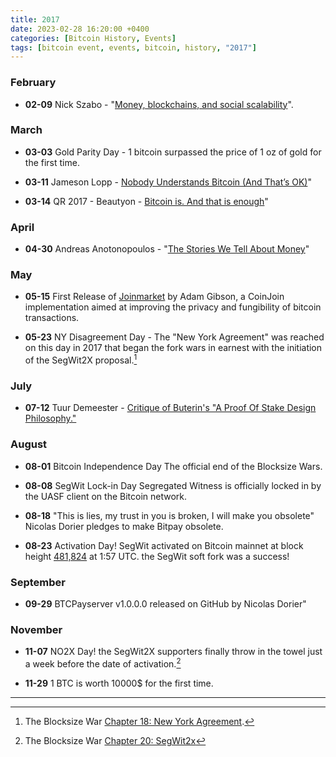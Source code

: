 ```yaml
---
title: 2017  
date: 2023-02-28 16:20:00 +0400
categories: [Bitcoin History, Events]
tags: [bitcoin event, events, bitcoin, history, "2017"]
---
```




### **February**

* **02-09** Nick Szabo - "[Money, blockchains, and social scalability](https://archive.is/454kk)".

### **March**

* **03-03** Gold Parity Day - 1 bitcoin surpassed the price of 1 oz of gold for the first time.

* **03-11** Jameson Lopp - [Nobody Understands Bitcoin (And That’s OK)](https://archive.is/hCMlb)" 

* **03-14** QR   2017 - Beautyon - [Bitcoin is. And that is enough](https://archive.is/iU7Tu)"

### **April**

* **04-30** Andreas Anotonopoulos - "[The Stories We Tell About Money](https://www.youtube.com/watch?v=ONvg9SbauMg)"

### **May**

* **05-15** First Release of [Joinmarket](https://jamdocs.org/philosophy/03-joinmarket/) by Adam Gibson, a CoinJoin implementation aimed at improving the privacy and fungibility of bitcoin transactions.

* **05-23** NY Disagreement Day - The "New York Agreement" was reached on this day in 2017 that began the fork wars in earnest with the initiation of the SegWit2X proposal.[^1]

### **July**

* **07-12** Tuur Demeester - [Critique of Buterin's "A Proof Of Stake Design Philosophy."](https://archive.is/qAUrH) 

### **August**

* **08-01** Bitcoin Independence Day The official end of the Blocksize Wars. 

* **08-08** SegWit Lock-in Day Segregated Witness is officially locked in by the UASF client on the Bitcoin network.

* **08-18** "This is lies, my trust in you is broken, I will make you obsolete" Nicolas Dorier pledges to make Bitpay obsolete.

* **08-23** Activation Day! SegWit activated on Bitcoin mainnet at block height [481,824](https://mempool.space/block/0000000000000000001c8018d9cb3b742ef25114f27563e3fc4a1902167f9893) at 1:57 UTC. the SegWit soft fork was a success!

### **September**

* **09-29** BTCPayserver v1.0.0.0 released on GitHub by Nicolas Dorier"	

### **November**

* **11-07** NO2X Day!  the SegWit2X supporters finally throw in the towel just a week before the date of activation.[^2]

* **11-29** 1 BTC is worth 10000$ for the first time.




***

[^1]: The Blocksize War [Chapter 18: New York Agreement](https://blog.bitmex.com/the-blocksize-war-chapter-18-new-york-agreement/). 

[^2]: The Blocksize War [Chapter 20: SegWit2x](https://blog.bitmex.com/the-blocksize-war-chapter-20-segwit2x/)



